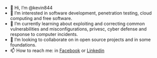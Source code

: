 - 👋 Hi, I’m @kevin844
- 👀 I’m interested in software development, penetration testing, cloud computing and free software.
- 🌱 I’m currently learning about exploiting and correcting common vulnerabilities and misconfigurations, privesc, cyber defense and response to computer incidents.
- 💞️ I’m looking to collaborate on in open source projects and in some foundations.
- 📫 How to reach me: in [Facebook](https://www.facebook.com/KevinGutierrez1100/) or [Linkedin](https://www.linkedin.com/in/kevin-gutierrez-388137214/)
